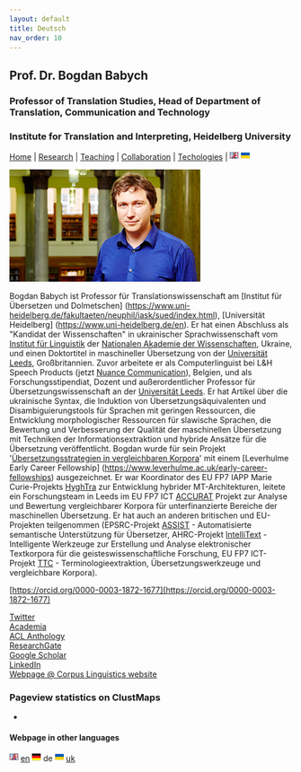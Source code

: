 ```yaml
---
layout: default
title: Deutsch
nav_order: 10
---
```


## Prof. Dr. Bogdan Babych
### Professor of Translation Studies, Head of Department of Translation, Communication and Technology
### Institute for Translation and Interpreting, Heidelberg University

[Home](index.md) | [Research](research.md) | [Teaching](teaching.md) | [Collaboration](collaboration.md) | [Techologies](techlabs.md) | [![Image](en_l_flag.png)](/index.html) [![Image](uk_l_flag.png)](/uk_index.html)


![Image](/assets/img/Bogdan_Babych.jpg)

Bogdan Babych ist Professor für Translationswissenschaft am [Institut für Übersetzen und Dolmetschen] (https://www.uni-heidelberg.de/fakultaeten/neuphil/iask/sued/index.html), [Universität Heidelberg] (https://www.uni-heidelberg.de/en). Er hat einen Abschluss als "Kandidat der Wissenschaften" in ukrainischer Sprachwissenschaft vom [Institut für Linguistik](http://www.nas.gov.ua/EN/Org/Pages/default.aspx?OrgID=0000284) der [Nationalen Akademie der Wissenschaften](http://www.nas.gov.ua/EN/Pages/default.aspx), Ukraine, und einen Doktortitel in maschineller Übersetzung von der [Universität Leeds](https://www.leeds.ac.uk/), Großbritannien. Zuvor arbeitete er als Computerlinguist bei L&H Speech Products (jetzt [Nuance Communication](https://www.nuance.com/en-gb/index.html)), Belgien, und als Forschungsstipendiat, Dozent und außerordentlicher Professor für Übersetzungswissenschaft an der [Universität Leeds](https://ahc.leeds.ac.uk/centre-translation-studies-research). Er hat Artikel über die ukrainische Syntax, die Induktion von Übersetzungsäquivalenten und Disambiguierungstools für Sprachen mit geringen Ressourcen, die Entwicklung morphologischer Ressourcen für slawische Sprachen, die Bewertung und Verbesserung der Qualität der maschinellen Übersetzung mit Techniken der Informationsextraktion und hybride Ansätze für die Übersetzung veröffentlicht. Bogdan wurde für sein Projekt '[Übersetzungsstrategien in vergleichbaren Korpora](proj2007leverhulme.md)' mit einem [Leverhulme Early Career Fellowship] (https://www.leverhulme.ac.uk/early-career-fellowships) ausgezeichnet. Er war Koordinator des EU FP7 IAPP Marie Curie-Projekts [HyghTra](https://lingenio.de/en/research/projects/hyghtra/) zur Entwicklung hybrider MT-Architekturen, leitete ein Forschungsteam in Leeds im EU FP7 ICT [ACCURAT](http://www.accurat-project.eu) Projekt zur Analyse und Bewertung vergleichbarer Korpora für unterfinanzierte Bereiche der maschinellen Übersetzung. Er hat auch an anderen britischen und EU-Projekten teilgenommen (EPSRC-Projekt [ASSIST](http://ucrel.lancs.ac.uk/projects/assist/) - Automatisierte semantische Unterstützung für Übersetzer, AHRC-Projekt [IntelliText](http://corpus.leeds.ac.uk/it/) - Intelligente Werkzeuge zur Erstellung und Analyse elektronischer Textkorpora für die geisteswissenschaftliche Forschung, EU FP7 ICT-Projekt [TTC](http://www.ttc-project.eu) - Terminologieextraktion, Übersetzungswerkzeuge und vergleichbare Korpora).


[https://orcid.org/0000-0003-1872-1677](https://orcid.org/0000-0003-1872-1677)

[Twitter](https://twitter.com/b_babych)  
[Academia](https://uni-heidelberg.academia.edu/BogdanBabych)  
[ACL Anthology](https://www.aclweb.org/anthology/people/b/bogdan-babych/)  
[ResearchGate](https://www.researchgate.net/profile/Bogdan_Babych)  
[Google Scholar](https://scholar.google.co.uk/citations?user=tCCIynYAAAAJ&hl=en)  
[LinkedIn](https://www.linkedin.com/in/bogdan-babych-767a9219/)  
[Webpage @ Corpus Linguistics website](http://corpus.leeds.ac.uk/bogdan/)


### Pageview statistics on ClustMaps

<script type="text/javascript" id="clustrmaps" src="//clustrmaps.com/map_v2.js?d=Y5Mn8ovEJ_-bNgGiMjV25n6CqBSHuX9xk8NbHaTTPCw&cl=ffffff&w=a">
</script>

-

#### Webpage in other languages

[![Image](en_l_flag.png)](/index.html) [en](index.md) ![Image](de_l_flag.png) de [![Image](uk_l_flag.png)](/uk_index.html) [uk](/uk_index.md)
